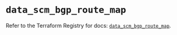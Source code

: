 # `data_scm_bgp_route_map`

Refer to the Terraform Registry for docs: [`data_scm_bgp_route_map`](https://registry.terraform.io/providers/paloaltonetworks/scm/1.0.2/docs/data-sources/bgp_route_map).
